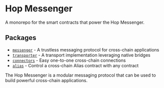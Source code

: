 # Hop Messenger

A monorepo for the smart contracts that power the Hop Messenger.

## Packages
 * [`messenger`](./packages/messenger) - A trustless messaging protocol for cross-chain applications
 * [`transporter`](./packages/transporter) - A transport implementation leveraging native bridges
 * [`connectors`](./packages/connectors) - Easy one-to-one cross-chain connections
 * [`alias`](./packages/alias) - Control a cross-chain Alias contract with any contract

The Hop Messenger is a modular messaging protocol that can be used to build powerful cross-chain applications.

